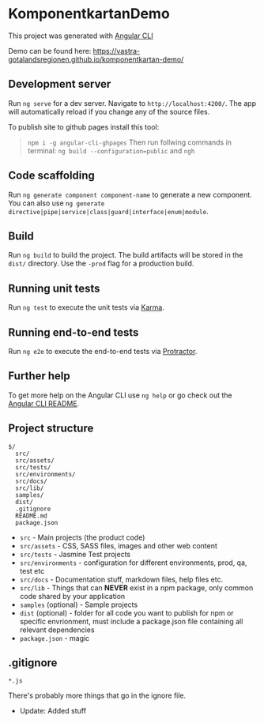 # KomponentkartanDemo

This project was generated with [Angular CLI](https://github.com/angular/angular-cli)

Demo can be found here: https://vastra-gotalandsregionen.github.io/komponentkartan-demo/

## Development server

Run `ng serve` for a dev server. Navigate to `http://localhost:4200/`. The app will automatically reload if you change any of the source files.

To publish site to github pages install this tool: 
> `npm i -g angular-cli-ghpages`
Then run follwing commands in terminal: 
> `ng build --configuration=public`
and `ngh`

## Code scaffolding

Run `ng generate component component-name` to generate a new component. You can also use `ng generate directive|pipe|service|class|guard|interface|enum|module`.

## Build

Run `ng build` to build the project. The build artifacts will be stored in the `dist/` directory. Use the `-prod` flag for a production build.

## Running unit tests

Run `ng test` to execute the unit tests via [Karma](https://karma-runner.github.io).

## Running end-to-end tests

Run `ng e2e` to execute the end-to-end tests via [Protractor](http://www.protractortest.org/).

## Further help

To get more help on the Angular CLI use `ng help` or go check out the [Angular CLI README](https://github.com/angular/angular-cli/blob/master/README.md).

## Project structure
```
$/
  src/
  src/assets/
  src/tests/
  src/environments/
  src/docs/
  src/lib/
  samples/
  dist/
  .gitignore
  README.md
  package.json
```

- `src` - Main projects (the product code)
- `src/assets` - CSS, SASS files, images and other web content
- `src/tests` - Jasmine Test projects
- `src/environments` - configuration for different environments, prod, qa, test etc
- `src/docs` - Documentation stuff, markdown files, help files etc.
- `src/lib` - Things that can **NEVER** exist in a npm package, only common code shared by your application
- `samples` (optional) - Sample projects
- `dist` (optional) - folder for all code you want to publish for npm or specific envrionment, must include a package.json file containing all relevant dependencies
- `package.json` - magic

## .gitignore
```
*.js
```

There's probably more things that go in the ignore file.


- Update: Added stuff
